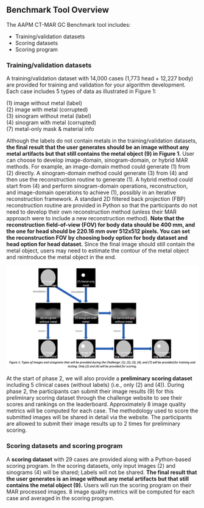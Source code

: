 ## Benchmark Tool Overview
The AAPM CT-MAR GC Benchmark tool includes:

* Training/validation datasets
* Scoring datasets
* Scoring program

### Training/validation datasets
A training/validation dataset with 14,000 cases (1,773 head + 12,227 body) are provided for training and validation for your algorithm development. Each case includes 5 types of data as illustrated in Figure 1:

(1) image without metal (label)  
(2) image with metal (corrupted)  
(3) sinogram without metal (label)  
(4) sinogram with metal (corrupted)  
(7) metal-only mask & material info  

Although the labels do not contain metals in the training/validation datasets, **the final result that the user generates should be an image without any metal artifacts but that still contains the metal object (9) in Figure 1.** User can choose to develop image-domain, sinogram-domain, or hybrid MAR methods. For example, an image-domain method could generate (1) from (2) directly. A sinogram-domain method could generate (3) from (4) and then use the reconstruction routine to generate (1). A hybrid method could start from (4) and perform sinogram-domain operations, reconstruction, and image-domain operations to achieve (1), possibly in an iterative reconstruction framework. A standard 2D filtered back projection (FBP) reconstruction routine are provided in Python so that the participants do not need to develop their own reconstruction method (unless their MAR approach were to include a new reconstruction method). **Note that the reconstruction field-of-view (FOV) for body data should be 400 mm, and the one for head should be 220.16 mm over 512x512 pixels. You can set the reconstruction FOV by choosing body option for body dataset and head option for head dataset.** Since the final image should still contain the metal object, users may need to estimate the contour of the metal object and reintroduce the metal object in the end.

![Figure 1](assets/Figure1.png)

At the start of phase 2, we will also provide a **preliminary scoring dataset** including 5 clinical cases (without labels) (i.e., only (2) and (4)). During phase 2, the participants can submit their image results (9) for this preliminary scoring dataset through the challenge website to see their scores and rankings on the leaderboard. Approximately 8 image quality metrics will be computed for each case. The methodology used to score the submitted images will be shared in detail via the website. The participants are allowed to submit their image results up to 2 times for preliminary scoring.

### Scoring datasets and scoring program
A **scoring dataset** with 29 cases are provided along with a Python-based scoring program. In the scoring datasets, only input images (2) and sinograms (4) will be shared; Labels will not be shared. **The final result that the user generates is an image without any metal artifacts but that still contains the metal object (9).**  Users will run the scoring program on their MAR processed images. 8 image quality metrics will be computed for each case and averaged in the scoring program. 
